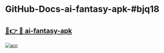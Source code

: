 # GitHub-Docs-ai-fantasy-apk-#bjq18

# <h2><a href="https://andorid.site?title=ai-fantasy-apk&ref=07A">🔗👉 🔴 ai-fantasy-apk</a></h2>

[![acn](https://github.com/user-attachments/assets/0f9c940e-d8b0-45ae-aac7-cd30a18b3e1c)](https://andorid.site?title=ai-fantasy-apk&ref=07A)

